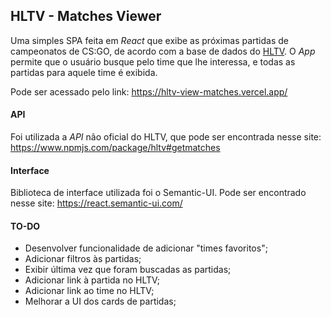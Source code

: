 ## HLTV - Matches Viewer

Uma simples SPA feita em _React_ que exibe as próximas partidas de campeonatos de CS:GO, de acordo com a base de dados do [HLTV](https://hltv.org).
O _App_ permite que o usuário busque pelo time que lhe interessa, e todas as partidas para aquele time é exibida.

Pode ser acessado pelo link: https://hltv-view-matches.vercel.app/

#### API
Foi utilizada a _API_ não oficial do HLTV, que pode ser encontrada nesse site:
https://www.npmjs.com/package/hltv#getmatches

#### Interface
Biblioteca de interface utilizada foi o Semantic-UI. Pode ser encontrado nesse site:
https://react.semantic-ui.com/

#### TO-DO
 - Desenvolver funcionalidade de adicionar "times favoritos";
 - Adicionar filtros às partidas;
 - Exibir última vez que foram buscadas as partidas;
 - Adicionar link à partida no HLTV;
 - Adicionar link ao time no HLTV;
 - Melhorar a UI dos cards de partidas;
